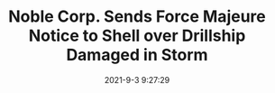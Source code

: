 ---
"title": "Noble Corp. Sends Force Majeure Notice to Shell over Drillship Damaged in Storm"
"date": "2021-9-3 9:27:29"
"feed_name": "OEDIGITAL"
"feed_website": "https://www.oedigital.com/"
"feed_rss": "https://www.oedigital.com/technology/safety-security?format=feed"
"link": "https://www.oedigital.com/news/490356-noble-corp-sends-force-majeure-notice-to-shell-over-drillship-damaged-in-storm"
"file": "_posts/2021-1-1-7580c76b51bfdf02435798e212bab0b9be29e512.md"
"accident": "0"
"drilling": "0"
---